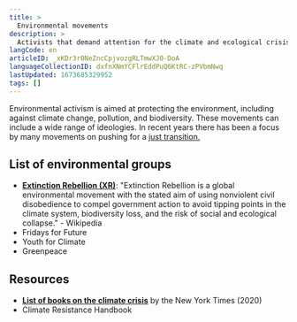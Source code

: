 ```yaml
---
title: >
  Environmental movements
description: >
  Activists that demand attention for the climate and ecological crisis
langCode: en
articleID: _xKDr3r0NeZncCpjvozgRLTmwXJ0-DoA
languageCollectionID: dxfnXNmYCFlrEddPuQ6KtRC-zPVbmNwq
lastUpdated: 1673685329952
tags: []
---
```


Environmental activism is aimed at protecting the environment, including against climate change, pollution, and biodiversity. These movements can include a wide range of ideologies. In recent years there has been a focus by many movements on pushing for a [just transition.](/just-transition)

## List of environmental groups

-   [**Extinction Rebellion (XR)**](/extinction-rebellion): "Extinction Rebellion is a global environmental movement with the stated aim of using nonviolent civil disobedience to compel government action to avoid tipping points in the climate system, biodiversity loss, and the risk of social and ecological collapse." - Wikipedia
-   Fridays for Future
-   Youth for Climate
-   Greenpeace

## Resources

-   [**List of books on the climate crisis**](https://www.nytimes.com/interactive/2020/climate/climate-change-books.html) by the New York Times (2020)
-   Climate Resistance Handbook